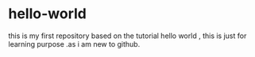 # hello-world
this is my first repository based on the tutorial
hello world , this is just for learning purpose .as i am new to github.
